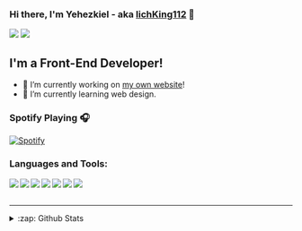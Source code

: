 ### Hi there, I'm Yehezkiel - aka [lichKing112](#) 👋

<img src="https://img.shields.io/badge/@yhezkieldio%20-%23E4405F.svg?&style=for-the-badge&logo=Instagram&logoColor=white"/> <img src="https://img.shields.io/badge/lichKing112%20-%23FF0000.svg?&style=for-the-badge&logo=YouTube&logoColor=white"/>

## I'm a Front-End Developer!

- 🔭 I’m currently working on [my own website](#)!
- 🌱 I’m currently learning web design.

### Spotify Playing 🎧
[![Spotify](https://novatorem-tau-dusky.vercel.app/api/spotify)](https://open.spotify.com/playlist/37i9dQZF1DWX9VXBLRgDqu)


### Languages and Tools:

<img align="left" src="https://img.shields.io/badge/html5%20-%23E34F26.svg?&style=for-the-badge&logo=html5&logoColor=white"/>
<img align="left "src="https://img.shields.io/badge/css3%20-%231572B6.svg?&style=for-the-badge&logo=css3&logoColor=white"/>
<img align="left" src="https://img.shields.io/badge/SASS%20-hotpink.svg?&style=for-the-badge&logo=SASS&logoColor=white"/>
<img align="left" src="https://img.shields.io/badge/javascript%20-%23323330.svg?&style=for-the-badge&logo=javascript&logoColor=%23F7DF1E"/>
<img align="left" src="https://img.shields.io/badge/php-%23777BB4.svg?&style=for-the-badge&logo=php&logoColor=white"/>
<img align="left" src="https://img.shields.io/badge/figma%20-%23F24E1E.svg?&style=for-the-badge&logo=figma&logoColor=white"/>
<img align="left" src="https://img.shields.io/badge/bulma%20-%2300d1b2.svg?&style=for-the-badge&logo=bulma&logoColor=white"/>


<br />
<br />

---


<details>
  <summary>:zap: Github Stats</summary>

  <img align="left" alt="lichKing112's Github Stats" src="https://github-readme-stats.vercel.app/api?username=lichking112" />

</details>
